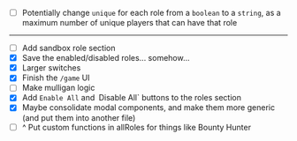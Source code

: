 - [ ] Potentially change `unique` for each role from a `boolean` to a `string`, as a maximum number of unique players that can have that role

---

- [ ] Add sandbox role section
- [X] Save the enabled/disabled roles... somehow...
- [X] Larger switches
- [X] Finish the `/game` UI
- [ ] Make mulligan logic
- [X] Add `Enable All` and` `Disable All` buttons to the roles section
- [X] Maybe consolidate modal components, and make them more generic (and put them into another file)
- [ ] ^ Put custom functions in allRoles for things like Bounty Hunter
